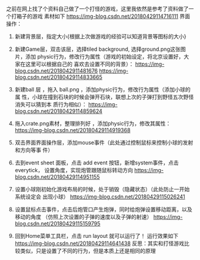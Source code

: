之前在网上找了个资料自己做了一个打怪的游戏，这里我依然是参考了资料做了一
个打箱子的游戏
素材如下
https://img-blog.csdn.net/20180429114716111
界面操作：

1. 新建背景层，指定大小{根据上次做游戏的经验可以知道背景等图标的大小}

2. 新建Game层，双击该层，选择tiled background, 选择ground.png这张图片，添加
physic行为，修改行为属性（游戏的初始设定，将北京设置好，大家在这里可以根据自己的
喜欢去设置不同的背景）：
https://img-blog.csdn.net/2018042911481676
https://img-blog.csdn.net/20180429114833665
3. 新建ball 层 ，拖入 ball.png ，添加physic行为，修改行为属性（添加小球的属
性，小球在撞到石块的时候会弹开石块，联想上次的子弹打到野怪五次野怪消失可以猜到本
质行为相似）：
https://img-blog.csdn.net/20180429114859624
4. 拖入crate.png素材，整理排列好 ，添加physic行为，修改其属性：
https://img-blog.csdn.net/20180429114919368
5. 双击界面界面操作层，添加mouse事件（此处通过控制鼠标来控制小球的发射和方向等事
件）
6. 去到event sheet 面板，点击 add event 按钮，新增system事件，点击everytick，
 设置角度，实现炮管跟随鼠标转动方向
https://img-blog.csdn.net/20180429114951155
7. 设置小球刚初始化游戏布局的时候，处于销毁（隐藏状态）（此处防止一开始系统设定会
出现小球）
https://img-blog.csdn.net/20180429115026241
8. 设置鼠标点击事件，点击后炮管口产生炮弹，同时给炮弹设置移动距离，以及移动的角度
（仿照上次设置的子弹的速度以及子弹的射速）
https://img-blog.csdn.net/20180429115159795
9. 回到Home菜单工具栏，点击 run layout 就可以运行了！
运行效果如下
https://img-blog.csdn.net/20180429114641438
反思：其实和打怪游戏比较类似，只是设置了不同的行为，但是本质上还是相同的原理